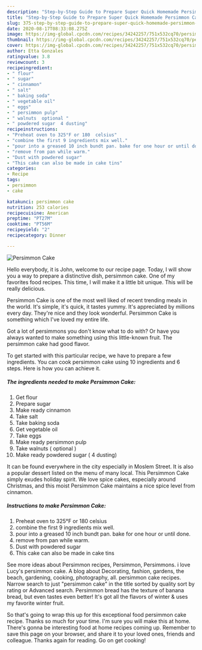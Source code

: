 ```yaml
---
description: "Step-by-Step Guide to Prepare Super Quick Homemade Persimmon Cake"
title: "Step-by-Step Guide to Prepare Super Quick Homemade Persimmon Cake"
slug: 375-step-by-step-guide-to-prepare-super-quick-homemade-persimmon-cake
date: 2020-08-17T08:33:08.275Z
image: https://img-global.cpcdn.com/recipes/34242257/751x532cq70/persimmon-cake-recipe-main-photo.jpg
thumbnail: https://img-global.cpcdn.com/recipes/34242257/751x532cq70/persimmon-cake-recipe-main-photo.jpg
cover: https://img-global.cpcdn.com/recipes/34242257/751x532cq70/persimmon-cake-recipe-main-photo.jpg
author: Etta Gonzales
ratingvalue: 3.8
reviewcount: 3
recipeingredient:
- " flour"
- " sugar"
- " cinnamon"
- " salt"
- " baking soda"
- " vegetable oil"
- " eggs"
- " persimmon pulp"
- " walnuts  optional "
- " powdered sugar  4 dusting"
recipeinstructions:
- "Preheat oven to 325°F or 180  celsius"
- "combine the first 9 ingredients mix well."
- "pour into a greased 10 inch bundt pan. bake for one hour or until done."
- "remove from pan while warm."
- "Dust with powdered sugar"
- "This cake can also be made in cake tins"
categories:
- Recipe
tags:
- persimmon
- cake

katakunci: persimmon cake 
nutrition: 253 calories
recipecuisine: American
preptime: "PT27M"
cooktime: "PT56M"
recipeyield: "2"
recipecategory: Dinner

---
```



![Persimmon Cake](https://img-global.cpcdn.com/recipes/34242257/751x532cq70/persimmon-cake-recipe-main-photo.jpg)

Hello everybody, it is John, welcome to our recipe page. Today, I will show you a way to prepare a distinctive dish, persimmon cake. One of my favorites food recipes. This time, I will make it a little bit unique. This will be really delicious.

Persimmon Cake is one of the most well liked of recent trending meals in the world. It's simple, it's quick, it tastes yummy. It's appreciated by millions every day. They're nice and they look wonderful. Persimmon Cake is something which I've loved my entire life.

Got a lot of persimmons you don&#39;t know what to do with? Or have you always wanted to make something using this little-known fruit. The persimmon cake had good flavor.


To get started with this particular recipe, we have to prepare a few ingredients. You can cook persimmon cake using 10 ingredients and 6 steps. Here is how you can achieve it.

<!--inarticleads1-->

##### The ingredients needed to make Persimmon Cake:

1. Get  flour
1. Prepare  sugar
1. Make ready  cinnamon
1. Take  salt
1. Take  baking soda
1. Get  vegetable oil
1. Take  eggs
1. Make ready  persimmon pulp
1. Take  walnuts ( optional )
1. Make ready  powdered sugar ( 4 dusting)


It can be found everywhere in the city especially in Moslem Street. It is also a popular dessert listed on the menu of many local. This Persimmon Cake simply exudes holiday spirit. We love spice cakes, especially around Christmas, and this moist Persimmon Cake maintains a nice spice level from cinnamon. 

<!--inarticleads2-->

##### Instructions to make Persimmon Cake:

1. Preheat oven to 325°F or 180  celsius
1. combine the first 9 ingredients mix well.
1. pour into a greased 10 inch bundt pan. bake for one hour or until done.
1. remove from pan while warm.
1. Dust with powdered sugar
1. This cake can also be made in cake tins


See more ideas about Persimmon recipes, Persimmon, Persimmons. i love Lucy&#39;s persimmon cake. A blog about Decorating, fashion, gardens, the beach, gardening, cooking, photography, all. persimmon cake recipes. Narrow search to just &#34;persimmon cake&#34; in the title sorted by quality sort by rating or Advanced search. Persimmon bread has the texture of banana bread, but even tastes even better! It&#39;s got all the flavors of winter &amp; uses my favorite winter fruit. 

So that's going to wrap this up for this exceptional food persimmon cake recipe. Thanks so much for your time. I'm sure you will make this at home. There's gonna be interesting food at home recipes coming up. Remember to save this page on your browser, and share it to your loved ones, friends and colleague. Thanks again for reading. Go on get cooking!
